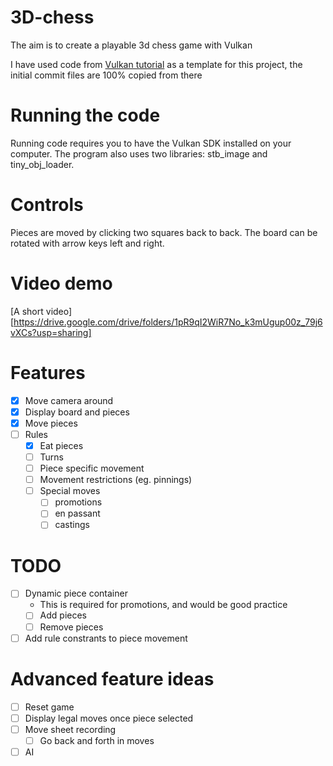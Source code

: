 # 3D-chess
The aim is to create a playable 3d chess game with Vulkan

I have used code from [Vulkan tutorial](https://vulkan-tutorial.com/Introduction) as a template for this project, the initial commit files are 100% copied from there

# Running the code

Running code requires you to have the Vulkan SDK installed on your computer. 
The program also uses two libraries: stb_image and tiny_obj_loader. 

# Controls

Pieces are moved by clicking two squares back to back. 
The board can be rotated with arrow keys left and right.

# Video demo

[A short video][https://drive.google.com/drive/folders/1pR9qI2WiR7No_k3mUgup00z_79j6vXCs?usp=sharing]

# Features

- [x] Move camera around
- [x] Display board and pieces
- [x] Move pieces
- [ ] Rules
  - [x] Eat pieces
  - [ ] Turns
  - [ ] Piece specific movement
  - [ ] Movement restrictions (eg. pinnings)
  - [ ] Special moves
    - [ ] promotions
    - [ ] en passant
    - [ ] castings

# TODO
- [ ] Dynamic piece container
  - This is required for promotions, and would be good practice
  - [ ] Add pieces
  - [ ] Remove pieces
- [ ] Add rule constrants to piece movement

# Advanced feature ideas
- [ ] Reset game
- [ ] Display legal moves once piece selected
- [ ] Move sheet recording
  - [ ] Go back and forth in moves
- [ ] AI
